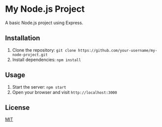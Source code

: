 # My Node.js Project

A basic Node.js project using Express.

## Installation

1. Clone the repository: `git clone https://github.com/your-username/my-node-project.git`
2. Install dependencies: `npm install`

## Usage

1. Start the server: `npm start`
2. Open your browser and visit `http://localhost:3000`

## License

[MIT](LICENSE)
